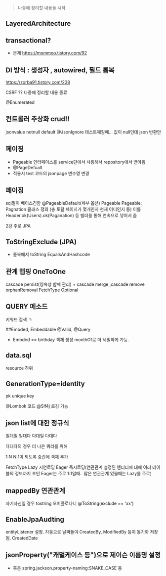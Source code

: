 > 나중에 정리할 내용들 시작

## LayeredArchitecture

## transactional?

* 문제 https://mommoo.tistory.com/92

## DI 방식 : 생성자 , autowired, 필드 롬복
https://zorba91.tistory.com/238

CSRF ??
 나중에 정리할 내용 종료


 @Enumerated

 ## 컨트롤러 추상화 crud!!


 jsonvalue notnull default
 @JsonIgnore
 테스트깨질때... 값이 null인데 json 반환안

 ## 페이징

 * Pageable 인터페이스를 service단에서 사용해서 repository에서 받아옴
 * @PageDefualt
 * 적용시 test 코드의 jsonpage 변수명 변경

 ## 페이징
 sql절이 베이스긴함
 @PageableDefault(세부 옵션) Pageable Pageable;
 Pagnation 클래스 정의 (총 토탈 페이지가 몇개인지 현재 어디인지 등)
 이를 Header.ok(Users).ok(Paganation) 등 빌더를 통해 연속으로 넣어서 줌



2강 주로 JPA

## ToStringExclude (JPA)

* 롬복에서 toString EqualsAndHashcode

## 관계 맵핑 OneToOne

cascade persist(영속성 함께 관리) + cascade merge
,cascade remove
 orphanRemoval
 FetchType
Optional

## QUERY 메소드
키워드 검색 ㄱ

##Embded, Embeddable
@Valid, @Query

* Embded == birthday 객체 생성 monthOf로 더 세밀하게 가능.

## data.sql
resource 하위

## GenerationType=identity
pk unique key

 @Lombok 코드
 @Slf4j 로깅 가능


## json list에 대한 정규식

일대일
일대다
다대일
다대다

다대다의 경우 더 나은 쿼리를 위해

1:N N:1이 되도록 중간에 객체 추가

FetchType Lazy 지연로딩 Eager 즉시로딩(연관관계 설정된 엔티티에 대해 여러 테이블의 정보까지 조인
  Eager는 주로 1:1일때.. 많은 연관관계 있을때는 Lazy를 주로)


## mappedBy 연관관계

자기자신일 경우 tostring 오버플로나니 @ToString(exclude == 'xx')


## EnableJpaAudting
entityListener 설정.
자동으로 날짜들이 CreatedBy, ModifiedBy 등이 동기화 저장됨.
CreatedDate

## jsonProperty("캐멀케이스 등")으로 제이슨 이름명 설정
* 혹은 spring.jackson.property-naming:SNAKE_CASE 등
